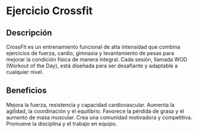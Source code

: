 # Ejercicio Crossfit

## Descripción
CrossFit es un entrenamiento funcional de alta intensidad que combina ejercicios de fuerza, cardio, gimnasia y levantamiento de pesas para mejorar la condición física de manera integral. Cada sesión, llamada WOD (Workout of the Day), está diseñada para ser desafiante y adaptable a cualquier nivel.

## Beneficios
Mejora la fuerza, resistencia y capacidad cardiovascular.
Aumenta la agilidad, la coordinación y el equilibrio.
Favorece la pérdida de grasa y el aumento de masa muscular.
Crea una comunidad motivadora y competitiva.
Promueve la disciplina y el trabajo en equipo.

